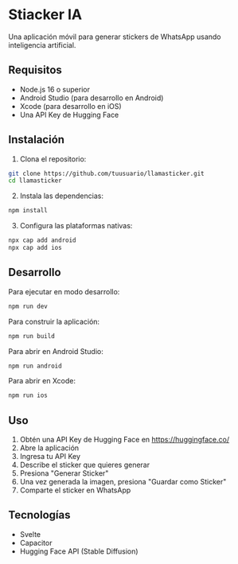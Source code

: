 # Stiacker IA

Una aplicación móvil para generar stickers de WhatsApp usando inteligencia artificial.

## Requisitos

- Node.js 16 o superior
- Android Studio (para desarrollo en Android)
- Xcode (para desarrollo en iOS)
- Una API Key de Hugging Face

## Instalación

1. Clona el repositorio:
```bash
git clone https://github.com/tuusuario/llamasticker.git
cd llamasticker
```

2. Instala las dependencias:
```bash
npm install
```

3. Configura las plataformas nativas:
```bash
npx cap add android
npx cap add ios
```

## Desarrollo

Para ejecutar en modo desarrollo:
```bash
npm run dev
```

Para construir la aplicación:
```bash
npm run build
```

Para abrir en Android Studio:
```bash
npm run android
```

Para abrir en Xcode:
```bash
npm run ios
```

## Uso

1. Obtén una API Key de Hugging Face en https://huggingface.co/
2. Abre la aplicación
3. Ingresa tu API Key
4. Describe el sticker que quieres generar
5. Presiona "Generar Sticker"
6. Una vez generada la imagen, presiona "Guardar como Sticker"
7. Comparte el sticker en WhatsApp

## Tecnologías

- Svelte
- Capacitor
- Hugging Face API (Stable Diffusion) 
